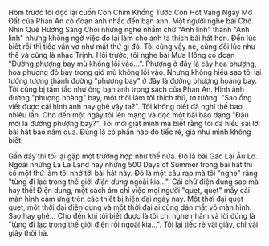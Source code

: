 Hôm trước tôi đọc lại cuồn Con Chim Khổng Tước Còn Hót Vang Ngày Mở Đất của Phan An có đoạn anh nhắc đến bạn anh. Một người nghe bài Chờ Nhìn Quê Hương Sáng Chói nhưng nghe nhầm chử "Anh lính" thành "Anh linh" nhưng không ngờ việc đó lại làm cho anh ta thích bài hát hơn. Đến lúc biết rồi thì tiếc vẫn vơ như mất thứ gì đó. Tôi cũng vậy nè, cũng đôi lúc như thế và cũng là nhạc Trịnh. Hồi trước, tôi nghe bài Mưa Hồng có đoạn "Đường phượng bay mù không lối vào...". Phượng ở đây là cây hoa phượng, hoa phượng đỏ bay trong gió mù không lối vào. Nhưng không hiểu sao tôi lại tưởng tượng thành đường "phượng bay" ở đây là đường phượng hoàng bay. Tôi cũng bị tấm tắc như ông bạn anh trong sách của Phan An. Hình ảnh đường "phượng hoàng" bay, một thời làm tôi thích thú, tơ tưởng. "Sao ổng viết được cái hình ảnh hay ghê vậy ta?". Tôi không biết đã nghĩ thế bao nhiêu lần. Cho đến một ngày tôi lên mạng và đọc một bài báo dạng "Đâu mới là đường phượng bay?". Tôi mới giật mình mà biết rằng tôi đã hiểu sai lời bài hát bao năm qua. Đúng là có phần nào đó tiếc rẻ, giá như mình không biết.

Gần đây thì tôi lại gặp một trường hợp như thế nửa. Đó là bài Gác Lại Âu Lo. Ngoài những La La Land hay những 500 Days of Summer trong bài hát thì có một thứ làm tôi nhớ tới bài hát này. Đó là một câu rap mà tôi "nghe" rằng "từng đi lạc trong thế giới *điện dung* ngoài kia...". Cái chử điện dung sao mà hay thế! Điện dung, một cách ám chỉ việc mọi người "quẹt, quẹt" mấy cái màn hình cảm ứng trên các thiết bị hiện đại ngày nay. Một thời đại quẹt quẹt, một thời đại điện dung và một thời đại ai cũng dán mắt vô màn hình. Sao hay ghê... Cho đến khi tôi biết được là tôi chỉ nghe nhầm và lời đúng là "từng đi lạc trong thế giới điên rồi ngoài kia...". Tôi lại tiếc rẻ vài giây, chỉ vài giây thôi hà.